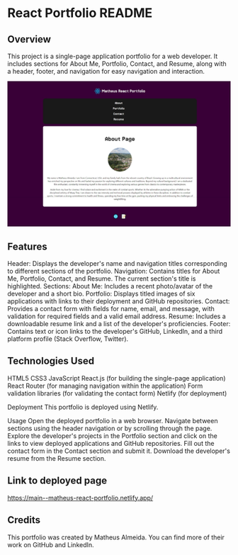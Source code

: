 # React Portfolio README

## Overview

This project is a single-page application portfolio for a web developer. It includes sections for About Me, Portfolio, Contact, and Resume, along with a header, footer, and navigation for easy navigation and interaction.

![screenshot](./src/assets/Screenshot.jpeg)

## Features

Header: Displays the developer's name and navigation titles corresponding to different sections of the portfolio.
Navigation: Contains titles for About Me, Portfolio, Contact, and Resume. The current section's title is highlighted.
Sections:
About Me: Includes a recent photo/avatar of the developer and a short bio.
Portfolio: Displays titled images of six applications with links to their deployment and GitHub repositories.
Contact: Provides a contact form with fields for name, email, and message, with validation for required fields and a valid email address.
Resume: Includes a downloadable resume link and a list of the developer's proficiencies.
Footer: Contains text or icon links to the developer's GitHub, LinkedIn, and a third platform profile (Stack Overflow, Twitter).

## Technologies Used

HTML5
CSS3
JavaScript
React.js (for building the single-page application)
React Router (for managing navigation within the application)
Form validation libraries (for validating the contact form)
Netlify (for deployment)

Deployment
This portfolio is deployed using Netlify.

Usage
Open the deployed portfolio in a web browser.
Navigate between sections using the header navigation or by scrolling through the page.
Explore the developer's projects in the Portfolio section and click on the links to view deployed applications and GitHub repositories.
Fill out the contact form in the Contact section and submit it.
Download the developer's resume from the Resume section.

## Link to deployed page

https://main--matheus-react-portfolio.netlify.app/

## Credits

This portfolio was created by Matheus Almeida. You can find more of their work on GitHub and LinkedIn.
